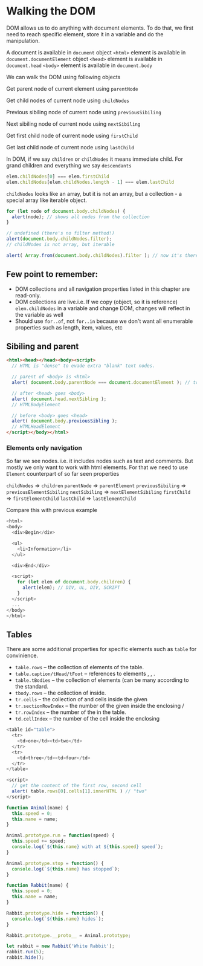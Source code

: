 # Walking the DOM
DOM allows us to do anything with document elements.
To do that, we first need to reach specific element, store it in a variable and do the manipulation.

A document is available in `document` object
`<html>` element is available in `document.documentElement` object
`<head>` element is available in `document.head`
`<body>` element is available in `document.body`

We can walk the DOM using following objects

Get parent node of current element using `parentNode`

Get child nodes of current node using `childNodes`

Previous sibiling node of current node using `previousSibiling`

Next sibiling node of current node using `nextSibiling`

Get first child node of current node using `firstChild`

Get last child node of current node using `lastChild`

In DOM, if we say `children` or `childNodes` it means immediate child. For grand children and everything we say `descendants`

```js
elem.childNodes[0] === elem.firstChild
elem.childNodes[elem.childNodes.length - 1] === elem.lastChild
```

`childNodes` looks like an array, but it is not an array, but a collection - a special array like iterable object.

```js
for (let node of document.body.childNodes) {
  alert(node); // shows all nodes from the collection
}

// undefined (there's no filter method!)
alert(document.body.childNodes.filter); 
// childNodes is not array, but iterable

alert( Array.from(document.body.childNodes).filter ); // now it's there
```

## Few point to remember: 
* DOM collections and all navigation properties listed in this chapter are read-only.
* DOM collections are live.i.e. If we copy (object, so it is reference) `elem.childNodes` in a variable and change DOM, changes will reflect in the variable as well
* Should use `for..of`, not `for..in` because we don't want all enumerable properties such as length, item, values, etc


## Sibiling and parent
```html
<html><head></head><body><script>
  // HTML is "dense" to evade extra "blank" text nodes.

  // parent of <body> is <html>
  alert( document.body.parentNode === document.documentElement ); // true

  // after <head> goes <body>
  alert( document.head.nextSibling ); 
  // HTMLBodyElement

  // before <body> goes <head>
  alert( document.body.previousSibling ); 
  // HTMLHeadElement
</script></body></html>
```

### Elements only navigation
So far we see nodes. i.e. it includes nodes such as text and comments. But mostly we only want to work with html elements. For that we need to use `Element` counterpart of so far seen properties

`childNodes` => `children`
`parentNode` => `parentElement`
`previousSibiling` => `previousElementSibiling`
`nextSibiling` => `nextElementSibiling`
`firstChild` => `firstElementChild`
`lastChild` => `lastElementChild`

Compare this with previous example
```js
<html>
<body>
  <div>Begin</div>

  <ul>
    <li>Information</li>
  </ul>

  <div>End</div>

  <script>
    for (let elem of document.body.children) {
      alert(elem); // DIV, UL, DIV, SCRIPT
    }
  </script>
  ...
</body>
</html>
```

## Tables
There are some additional properties for specific elements such as `table` for convinience.

* `table.rows` – the collection of <tr> elements of the table.
* `table.caption/tHead/tFoot` – references to elements <caption>, <thead>, <tfoot>.
* `table.tBodies` – the collection of <tbody> elements (can be many according to the standard.
* `tbody.rows` – the collection of <tr> inside.
* `tr.cells` – the collection of <td> and <th> cells inside the given <tr>
* `tr.sectionRowIndex` – the number of the given <tr> inside the enclosing <thead>/<tbody>
* `tr.rowIndex` – the number of the <tr> in the table.
* `td.cellIndex` – the number of the cell inside the enclosing <tr>

```js
<table id="table">
  <tr>
    <td>one</td><td>two</td>
  </tr>
  <tr>
    <td>three</td><td>four</td>
  </tr>
</table>

<script>
  // get the content of the first row, second cell
  alert( table.rows[0].cells[1].innerHTML ) // "two"
</script>

function Animal(name) {
  this.speed = 0;
  this.name = name;
}

Animal.prototype.run = function(speed) {
  this.speed += speed;
  console.log(`${this.name} with at ${this.speed} speed`);
}

Animal.prototype.stop = function() {
  console.log(`${this.name} has stopped`);
}

function Rabbit(name) {
  this.speed = 0;
  this.name = name;
}

Rabbit.prototype.hide = function() {
  console.log(`${this.name} hides`);
}

Rabbit.prototype.__proto__ = Animal.prototype;

let rabbit = new Rabbit('White Rabbit');
rabbit.run(5);
rabbit.hide();
```